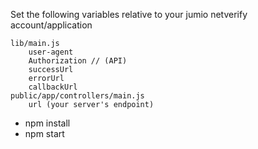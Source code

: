 Set the following variables relative to your jumio netverify account/application
```
lib/main.js
	user-agent
	Authorization // (API)
	successUrl
	errorUrl
	callbackUrl
public/app/controllers/main.js
	url (your server's endpoint)
```

- npm install
- npm start
